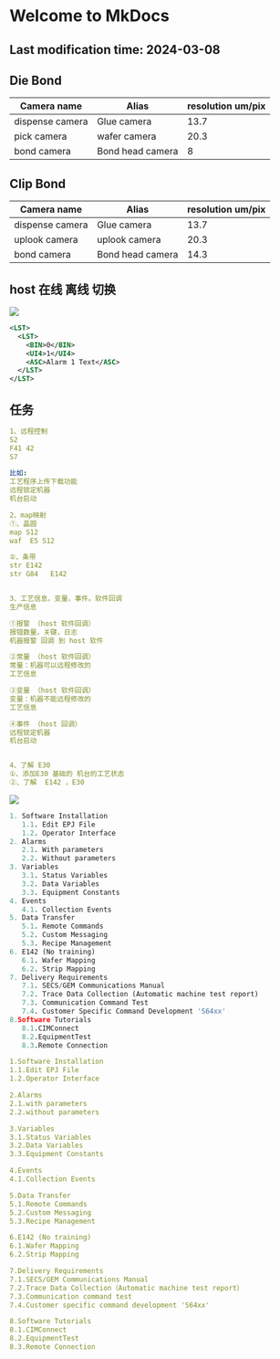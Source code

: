 # Welcome to MkDocs

## Last modification time: 2024-03-08


## Die Bond

| Camera  name     | Alias            | resolution  um/pix |
| ---------------- | ---------------- | ------------------ |
| dispense  camera | Glue camera      | 13.7               |
| pick camera      | wafer camera     | 20.3               |
| bond camera      | Bond head camera | 8                  |

## Clip Bond

| Camera  name     | Alias            | resolution  um/pix |
| ---------------- | ---------------- | ------------------ |
| dispense  camera | Glue camera      | 13.7               |
| uplook camera    | uplook camera    | 20.3               |
| bond camera      | Bond head camera | 14.3               |


## host 在线 离线 切换

![](https://easyimage.ghuang.top/i/2024/05/29/150051-1.webp)

```xml
<LST>
  <LST>
    <BIN>0</BIN>
    <UI4>1</UI4>
    <ASC>Alarm 1 Text</ASC>
  </LST>
</LST>
```


## 任务

```yaml
1、远程控制
S2
F41 42
S7

比如:
工艺程序上传下载功能
远程锁定机器
机台启动

2、map映射
①、晶圆
map S12
waf  E5 S12

②、条带
str E142
str G84   E142


3、工艺信息，变量，事件。软件回调
生产信息

①报警 （host 软件回调）
报错数量，关键，日志
机器报警 回调 到 host 软件 

②常量 （host 软件回调）
常量：机器可以远程修改的 
工艺信息

③变量 （host 软件回调）
变量：机器不能远程修改的
工艺信息

④事件 （host 回调）
远程锁定机器
机台启动


4、了解 E30 
①、添加E30 基础的 机台的工艺状态
②、了解  E142 ，E30 
```

![](https://easyimage1.ghuang.top/i/2024/04/23/004531-1.webp)



```py
1. Software Installation
   1.1. Edit EPJ File 
   1.2. Operator Interface
2. Alarms
   2.1. With parameters
   2.2. Without parameters
3. Variables
   3.1. Status Variables
   3.2. Data Variables
   3.3. Equipment Constants
4. Events
   4.1. Collection Events
5. Data Transfer
   5.1. Remote Commands
   5.2. Custom Messaging
   5.3. Recipe Management
6. E142 (No training)
   6.1. Wafer Mapping
   6.2. Strip Mapping
7. Delivery Requirements
   7.1. SECS/GEM Communications Manual
   7.2. Trace Data Collection (Automatic machine test report)
   7.3. Communication Command Test
   7.4. Customer Specific Command Development 'S64xx'
8.Software Tutorials
   8.1.CIMConnect
   8.2.EquipmentTest
   8.3.Remote Connection
```

```yaml
1.Software Installation 
1.1.Edit EPJ File 
1.2.Operator Interface

2.Alarms
2.1.with parameters
2.2.without parameters

3.Variables
3.1.Status Variables
3.2.Data Variables
3.3.Equipment Constants

4.Events
4.1.Collection Events

5.Data Transfer 
5.1.Remote Commands
5.2.Custom Messaging
5.3.Recipe Management

6.E142 (No training)
6.1.Wafer Mapping 
6.2.Strip Mapping 

7.Delivery Requirements
7.1.SECS/GEM Communications Manual
7.2.Trace Data Collection（Automatic machine test report）
7.3.Communication command test
7.4.Customer specific command development 'S64xx'

8.Software Tutorials
8.1.CIMConnect
8.2.EquipmentTest
8.3.Remote Connection
```
